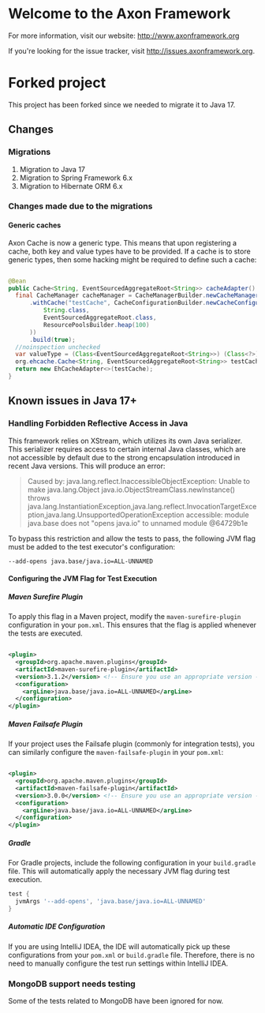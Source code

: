 Welcome to the Axon Framework
=============================

For more information, visit our website: http://www.axonframework.org

If you're looking for the issue tracker, visit http://issues.axonframework.org.

# Forked project

This project has been forked since we needed to migrate it to Java 17.

## Changes

### Migrations

1. Migration to Java 17
2. Migration to Spring Framework 6.x
3. Migration to Hibernate ORM 6.x

### Changes made due to the migrations

#### Generic caches

Axon Cache is now a generic type. This means that upon registering a cache, both key and value types have to be provided. If a cache is to
store generic types, then some hacking might be required to define such a cache:

```java

@Bean
public Cache<String, EventSourcedAggregateRoot<String>> cacheAdapter() {
  final CacheManager cacheManager = CacheManagerBuilder.newCacheManagerBuilder()
      .withCache("testCache", CacheConfigurationBuilder.newCacheConfigurationBuilder(
          String.class,
          EventSourcedAggregateRoot.class,
          ResourcePoolsBuilder.heap(100)
      ))
      .build(true);
  //noinspection unchecked
  var valueType = (Class<EventSourcedAggregateRoot<String>>) (Class<?>) EventSourcedAggregateRoot.class;
  org.ehcache.Cache<String, EventSourcedAggregateRoot<String>> testCache = cacheManager.getCache("testCache", String.class, valueType);
  return new EhCacheAdapter<>(testCache);
}
```

## Known issues in Java 17+

### Handling Forbidden Reflective Access in Java

This framework relies on XStream, which utilizes its own Java serializer. This serializer requires access to certain internal Java classes,
which are not accessible by default due to the strong encapsulation introduced in recent Java versions. This will produce an error:
> Caused by: java.lang.reflect.InaccessibleObjectException: Unable to make java.lang.Object java.io.ObjectStreamClass.newInstance() throws
> java.lang.InstantiationException,java.lang.reflect.InvocationTargetException,java.lang.UnsupportedOperationException accessible: module
> java.base does not "opens java.io" to unnamed module @64729b1e

To bypass this restriction and allow the tests to pass, the following JVM flag must be added to the test executor's configuration:

```shell
--add-opens java.base/java.io=ALL-UNNAMED
```

#### Configuring the JVM Flag for Test Execution

##### **Maven Surefire Plugin**

To apply this flag in a Maven project, modify the `maven-surefire-plugin` configuration in your `pom.xml`. This ensures that the flag is
applied whenever the tests are executed.

```xml

<plugin>
  <groupId>org.apache.maven.plugins</groupId>
  <artifactId>maven-surefire-plugin</artifactId>
  <version>3.1.2</version> <!-- Ensure you use an appropriate version -->
  <configuration>
    <argLine>java.base/java.io=ALL-UNNAMED</argLine>
  </configuration>
</plugin>
```

##### **Maven Failsafe Plugin**

If your project uses the Failsafe plugin (commonly for integration tests), you can similarly configure the `maven-failsafe-plugin` in
your `pom.xml`:

```xml

<plugin>
  <groupId>org.apache.maven.plugins</groupId>
  <artifactId>maven-failsafe-plugin</artifactId>
  <version>3.0.0</version> <!-- Ensure you use an appropriate version -->
  <configuration>
    <argLine>java.base/java.io=ALL-UNNAMED</argLine>
  </configuration>
</plugin>
```

##### **Gradle**

For Gradle projects, include the following configuration in your `build.gradle` file. This will automatically apply the necessary JVM flag
during test execution.

```groovy
test {
  jvmArgs '--add-opens', 'java.base/java.io=ALL-UNNAMED'
}
```

##### Automatic IDE Configuration

If you are using IntelliJ IDEA, the IDE will automatically pick up these configurations from your `pom.xml` or `build.gradle` file.
Therefore, there is no need to manually configure the test run settings within IntelliJ IDEA.

### MongoDB support needs testing

Some of the tests related to MongoDB have been ignored for now.